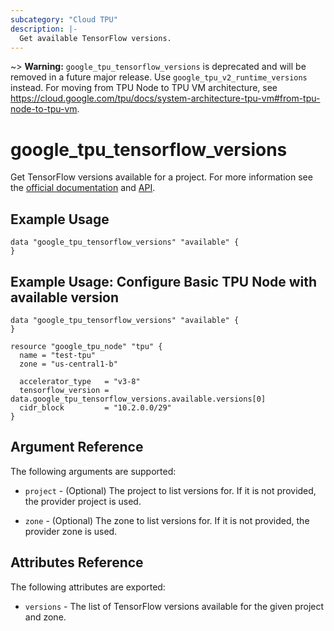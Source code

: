 ```yaml
---
subcategory: "Cloud TPU"
description: |-
  Get available TensorFlow versions.
---
```

~> **Warning:** 
`google_tpu_tensorflow_versions` is deprecated and will be removed in a future major release.
  Use `google_tpu_v2_runtime_versions` instead. For moving from TPU Node to TPU VM architecture, see
  https://cloud.google.com/tpu/docs/system-architecture-tpu-vm#from-tpu-node-to-tpu-vm.

# google_tpu_tensorflow_versions

Get TensorFlow versions available for a project. For more information see the [official documentation](https://cloud.google.com/tpu/docs/) and [API](https://cloud.google.com/tpu/docs/reference/rest/v1/projects.locations.tensorflowVersions).

## Example Usage

```hcl
data "google_tpu_tensorflow_versions" "available" {
}
```

## Example Usage: Configure Basic TPU Node with available version

```hcl
data "google_tpu_tensorflow_versions" "available" {
}

resource "google_tpu_node" "tpu" {
  name = "test-tpu"
  zone = "us-central1-b"

  accelerator_type   = "v3-8"
  tensorflow_version = data.google_tpu_tensorflow_versions.available.versions[0]
  cidr_block         = "10.2.0.0/29"
}
```

## Argument Reference

The following arguments are supported:

* `project` - (Optional) The project to list versions for. If it
    is not provided, the provider project is used.

* `zone` - (Optional) The zone to list versions for. If it
    is not provided, the provider zone is used.

## Attributes Reference

The following attributes are exported:

* `versions` - The list of TensorFlow versions available for the given project and zone.
